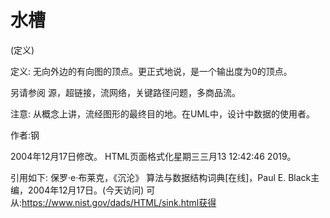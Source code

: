 # 水槽


(定义)



定义:
无向外边的有向图的顶点。更正式地说，是一个输出度为0的顶点。



另请参阅
源，超链接，流网络，关键路径问题，多商品流。



注意:
从概念上讲，流经图形的最终目的地。在UML中，设计中数据的使用者。


作者:钢







2004年12月17日修改。
HTML页面格式化星期三三月13 12:42:46 2019。



引用如下:
保罗·e·布莱克，《沉沦》
算法与数据结构词典[在线]，Paul E. Black主编，2004年12月17日。(今天访问)
可从:https://www.nist.gov/dads/HTML/sink.html获得